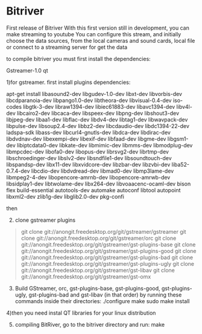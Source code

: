 # Bitriver

First release of Bitriver
With this first version still in development, you can make streaming to youtube
You can configure this stream, and initially choose the data sources, from the local cameras and sound cards, local file or connect to a streaming server for  get the data

to compile bitriver you must first install the dependencies:

Gstreamer-1.0 
qt 

1)for gstreamer. first install plugins dependencies:

apt-get install libasound2-dev libgudev-1.0-dev libxt-dev libvorbis-dev libcdparanoia-dev libpango1.0-dev libtheora-dev libvisual-0.4-dev iso-codes libgtk-3-dev libraw1394-dev libiec61883-dev libavc1394-dev libv4l-dev libcairo2-dev libcaca-dev libspeex-dev libpng-dev libshout3-dev libjpeg-dev libaa1-dev libflac-dev libdv4-dev libtag1-dev libwavpack-dev libpulse-dev libsoup2.4-dev libbz2-dev libcdaudio-dev libdc1394-22-dev ladspa-sdk libass-dev libcurl4-gnutls-dev libdca-dev libdirac-dev libdvdnav-dev libexempi-dev libexif-dev libfaad-dev libgme-dev libgsm1-dev libiptcdata0-dev libkate-dev libmimic-dev libmms-dev libmodplug-dev libmpcdec-dev libofa0-dev libopus-dev librsvg2-dev librtmp-dev libschroedinger-dev libslv2-dev libsndfile1-dev libsoundtouch-dev libspandsp-dev libx11-dev libxvidcore-dev libzbar-dev libzvbi-dev liba52-0.7.4-dev libcdio-dev libdvdread-dev libmad0-dev libmp3lame-dev libmpeg2-4-dev libopencore-amrnb-dev libopencore-amrwb-dev libsidplay1-dev libtwolame-dev libx264-dev libvoaacenc-ocaml-dev bison flex build-essential autotools-dev automake autoconf libtool autopoint libxml2-dev zlib1g-dev libglib2.0-dev pkg-confi


then

2) clone gstreamer plugins
> git clone git://anongit.freedesktop.org/git/gstreamer/gstreamer
> git clone git://anongit.freedesktop.org/git/gstreamer/orc
> git clone git://anongit.freedesktop.org/git/gstreamer/gst-plugins-base
> git clone git://anongit.freedesktop.org/git/gstreamer/gst-plugins-good
> git clone git://anongit.freedesktop.org/git/gstreamer/gst-plugins-bad
> git clone git://anongit.freedesktop.org/git/gstreamer/gst-plugins-ugly
> git clone git://anongit.freedesktop.org/git/gstreamer/gst-libav
> git clone git://anongit.freedesktop.org/git/gstreamer/gst-omx

3) Build GStreamer, orc, gst-plugins-base, gst-plugins-good,
gst-plugins-ugly, gst-plugins-bad and gst-libav (in that order) by running these commands
inside their directories:
    ./configure
    make
    sudo make install

4)then you need instal QT libraries for your linux distribution

5) compiling BitRiver, go to the bitriver directory and run:
      make
